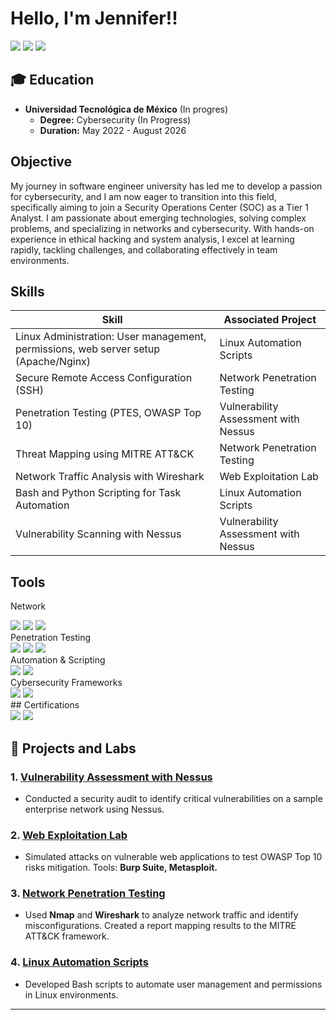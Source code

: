 # Hello, I'm Jennifer!! 
<a href="https://www.linkedin.com/in/jennifer-carrillo-6ba347265"><img src="https://img.shields.io/badge/-LinkedIn-0072b1?&style=for-the-badge&logo=linkedin&logoColor=white" /></a>
<a href="https://www.tiktok.com/@jenjen.code?_t=8ri1nVEXVOp&_r=1"><img src="https://img.shields.io/badge/-TikTok-000000?&style=for-the-badge&logo=tiktok&logoColor=white" /></a>
<a href="https://www.instagram.com/jenjen.code/profilecard/?igsh=dmNiYmFrbmQ2bzFr"><img src="https://img.shields.io/badge/-Instagram-E4405F?&style=for-the-badge&logo=instagram&logoColor=white" /></a>


## 🎓 Education  

- **Universidad Tecnológica de México**  (In progres)
  - **Degree:** Cybersecurity (In Progress)  
  - **Duration:** May 2022 - August 2026
 

## Objective

My journey in software engineer university has led me to develop a passion for cybersecurity, and I am now eager to transition into this field, specifically aiming to join a Security Operations Center (SOC) as a Tier 1 Analyst. I am passionate about emerging technologies, solving complex problems, and specializing in networks and cybersecurity. With hands-on experience in ethical hacking and system analysis, I excel at learning rapidly, tackling challenges, and collaborating effectively in team environments.

## Skills


| Skill                                         | Associated Project         |
|-----------------------------------------------|----------------------------|
| Linux Administration: User management, permissions, web server setup (Apache/Nginx) | Linux Automation Scripts|
| Secure Remote Access Configuration (SSH)      | Network Penetration Testing|
| Penetration Testing (PTES, OWASP Top 10)      | Vulnerability Assessment with Nessus|
| Threat Mapping using MITRE ATT&CK              | Network Penetration Testing|
| Network Traffic Analysis with Wireshark        | Web Exploitation Lab|
| Bash and Python Scripting for Task Automation | Linux Automation Scripts|
|  Vulnerability Scanning with Nessus           | Vulnerability Assessment with Nessus |

## Tools

Network
<div> <img src="https://img.shields.io/badge/-Wireshark-1679A7?&style=for-the-badge&logo=Wireshark&logoColor=white" /> <img src="https://img.shields.io/badge/-Nmap-4682B4?&style=for-the-badge&logo=Nmap&logoColor=white" /> <img src="https://img.shields.io/badge/-Nessus-00A1E0?&style=for-the-badge&logo=Tenable&logoColor=white" /> </div>
Penetration Testing
<div> <img src="https://img.shields.io/badge/-Kali_Linux-557C94?&style=for-the-badge&logo=Kali%20Linux&logoColor=white" /> <img src="https://img.shields.io/badge/-Metasploit-2D2D2D?&style=for-the-badge&logo=Metasploit&logoColor=white" /> <img src="https://img.shields.io/badge/-Burp_Suite-FF5722?&style=for-the-badge&logo=PortSwigger&logoColor=white" /> </div>
Automation & Scripting
<div> <img src="https://img.shields.io/badge/-Python-3776AB?&style=for-the-badge&logo=Python&logoColor=white" /> <img src="https://img.shields.io/badge/-Bash_Scripting-4EAA25?&style=for-the-badge&logo=GNU%20Bash&logoColor=white" /> </div>
Cybersecurity Frameworks
<div> <img src="https://img.shields.io/badge/-MITRE_ATT&CK-333333?&style=for-the-badge&logoColor=white" /> <img src="https://img.shields.io/badge/-OWASP_Top_10-000000?&style=for-the-badge&logo=OWASP&logoColor=white" /> </div>
## Certifications
<div> <img src="https://img.shields.io/badge/-CCNA%20Introduction%20to%20Networks-1572B6?&style=for-the-badge&logo=Cisco&logoColor=white" /> <img src="https://img.shields.io/badge/-Certified%20Ethical%20Hacking%20Professional%20(CEHPC)-FF5733?&style=for-the-badge&logo=Hack%20The%20Box&logoColor=white" /> </div>

## 📂 Projects and Labs  

### 1. **[Vulnerability Assessment with Nessus](#)**  
- Conducted a security audit to identify critical vulnerabilities on a sample enterprise network using Nessus.  

### 2. **[Web Exploitation Lab](#)**  
- Simulated attacks on vulnerable web applications to test OWASP Top 10 risks mitigation. Tools: **Burp Suite, Metasploit.**  

### 3. **[Network Penetration Testing](#)**  
- Used **Nmap** and **Wireshark** to analyze network traffic and identify misconfigurations. Created a report mapping results to the MITRE ATT&CK framework.  

### 4. **[Linux Automation Scripts](#)**  
- Developed Bash scripts to automate user management and permissions in Linux environments.  

---
